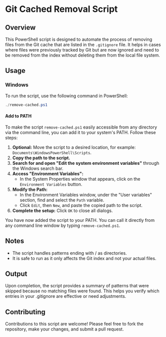 # Git Cached Removal Script

## Overview
This PowerShell script is designed to automate the process of removing files from the Git cache that are listed in the `.gitignore` file. It helps in cases where files were previously tracked by Git but are now ignored and need to be removed from the index without deleting them from the local file system.

## Usage
### Windows
To run the script, use the following command in PowerShell:
```powershell
./remove-cached.ps1
```
#### Add to PATH

To make the script `remove-cached.ps1` easily accessible from any directory via the command line, you can add it to your system's PATH. Follow these steps:

1. **Optional:** Move the script to a desired location, for example: `Documents\WindowsPowerShell\Scripts`.
2. **Copy the path to the script.**
3. **Search for and open "Edit the system environment variables"** through the Windows search bar.
4. **Access "Environment Variables":**
   - In the System Properties window that appears, click on the `Environment Variables` button.
5. **Modify the Path:**
   - In the Environment Variables window, under the "User variables" section, find and select the `Path` variable.
   - Click `Edit`, then `New`, and paste the copied path to the script.
6. **Complete the setup:** Click `OK` to close all dialogs. 

You have now added the script to your PATH. You can call it directly from any command line window by typing `remove-cached.ps1`.

## Notes
* The script handles patterns ending with / as directories.
* It is safe to run as it only affects the Git index and not your actual files.

## Output
Upon completion, the script provides a summary of patterns that were skipped because no matching files were found. This helps you verify which entries in your .gitignore are effective or need adjustments.

## Contributing
Contributions to this script are welcome! Please feel free to fork the repository, make your changes, and submit a pull request.
